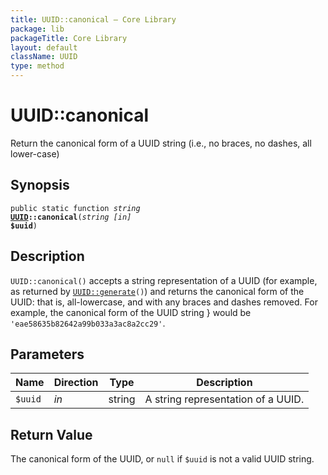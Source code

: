 ```yaml
---
title: UUID::canonical — Core Library
package: lib
packageTitle: Core Library
layout: default
className: UUID
type: method
---
```


# UUID::canonical

Return the canonical form of a UUID string (i.e., no braces, no dashes, all lower-case)

## Synopsis

<code>public static function <i>string</i> <b><a href="UUID">UUID</a>::canonical</b>(<i>string</i> <i>[in]</i> <b>$uuid</b>)</code>

## Description

`UUID::canonical()` accepts a string representation of a UUID (for example, as returned by
<code><a href="UUID%3A%3Agenerate">UUID::generate</a>()</code>) and returns the canonical form of the UUID: that is, all-lowercase, and with
any braces and dashes removed.
For example, the canonical form of the UUID string <code></code>}
would be <code>'eae58635b82642a99b033a3ac8a2cc29'</code>.

## Parameters

<table>
  <thead>
    <tr>
      <th>Name</th>
      <th>Direction</th>
      <th>Type</th>
      <th>Description</th>
    </tr>
  </thead>
  <tbody>
    <tr>
      <td><code>$uuid</code>
      <td><i>in</i></td>
      <td>string</td>
      <td>
A string representation of a UUID.
      </td>
    </tr>
  </tbody>
</table>

## Return Value

The canonical form of the UUID, or <code class="keyword">null</code> if <code class="keyword">$uuid</code> is not a valid UUID string.

